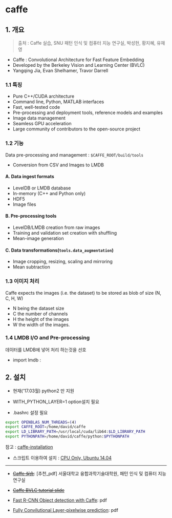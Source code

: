 # caffe

## 1. 개요

> 출처 : Caffe 실습, SNU 패턴 인식 및 컴퓨터 지능 연구실, 박성헌, 황지혜, 유재영

* Caffe : Convolutional Architecture for Fast Feature Embedding
* Developed by the Berkeley Vision and Learning Center \(BVLC\)
* Yangqing Jia, Evan Shelhamer, Travor Darrell

### 1.1 특징

* Pure C++/CUDA architecture
* Command line, Python, MATLAB interfaces
* Fast, well-tested code
* Pre-processing and deployment tools, reference models and examples
* Image data management
* Seamless GPU acceleration
* Large community of contributors to the open-source project

### 1.2 기능

Data pre-processing and management : `$CAFFE_ROOT/build/tools`

* Conversion from CSV and Images to LMDB 

#### A. Data ingest formats

* LevelDB or LMDB database
* In-memory \(C++ and Python only\)
* HDF5
* Image files

#### B. Pre-processing tools

* LevelDB/LMDB creation from raw images
* Training and validation set creation with shuffling
* Mean-image generation

#### C. Data transformations\(`tools.data_augmentation`\)

* Image cropping, resizing, scaling and mirroring
* Mean subtraction

### 1.3 이미지 처리

Caffe expects the images \(i.e. the dataset\) to be stored as blob of size \(N, C, H, W\)

* N being the dataset size
* C the number of channels
* H the height of the images 
* W the width of the images. 

### 1.4 LMDB I/O and Pre-processing

데이터를 LMDB에 넣어 처리 하는것을 선호

* import lmdb : 

## 2. 설치

* 현재\('17.03월\) python2 만 지원

* WITH\_PYTHON\_LAYER=1 option설치 필요

* .bashrc 설정 필요

```bash
export OPENBLAS_NUM_THREADS=(4)
export CAFFE_ROOT=/home/david/caffe
export LD_LIBRARY_PATH=/usr/local/cuda/lib64:$LD_LIBRARY_PATH
export PYTHONPATH=/home/david/caffe/python:$PYTHONPATH
```

참고 : [caffe-installation](https://github.com/adioshun/Blog_Jekyll/blob/master/2017-07-18_caffe_Installation.md)

* 스크립트 이용하여 설치 : [CPU Only, Ubuntu 14.04](https://github.com/davidstutz/caffe-tools/blob/master/install_caffe.sh)


---

- ~~[Caffe 실습](https://www.google.com/url?sa=t&rct=j&q=&esrc=s&source=web&cd=16&ved=0ahUKEwim-Imx6ZPVAhUK_IMKHdd5DoE4ChAWCEUwBQ&url=http%3A%2F%2Fwww.osia.or.kr%2Fboard%2Finclude%2Fdownload.php%3Fno%3D63%26db%3Ddata2%26fileno%3D2&usg=AFQjCNFiJIxJd9alitUREY5NdyuFqVc6Yw)~~: [추천_pdf] 서울대학교 융합과학기술대학원, 패턴 인식 및 컴퓨터 지능 연구실

- ~~[Caffe BVLC tutorial slide](https://docs.google.com/presentation/d/1UeKXVgRvvxg9OUdh_UiC5G71UMscNPlvArsWER41PsU/edit#slide=id.gc2fcdcce7_216_0)~~

- [Fast R-CNN Object detection with Caffe](http://tutorial.caffe.berkeleyvision.org/caffe-cvpr15-detection.pdf): pdf

- [Fully Convilutional Layer-pixelwise prediction](http://tutorial.caffe.berkeleyvision.org/caffe-cvpr15-pixels.pdf): pdf
